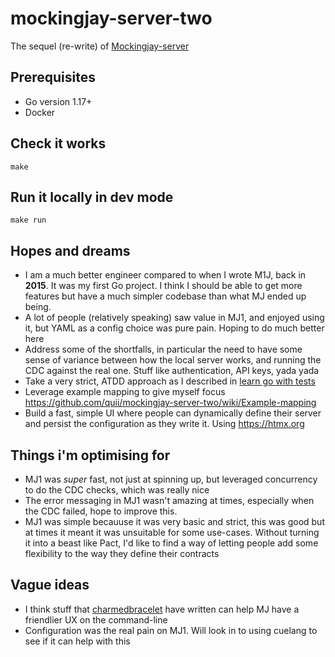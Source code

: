 # mockingjay-server-two

The sequel (re-write) of [Mockingjay-server](https://github.com/quii/mockingjay-server)

## Prerequisites

- Go version 1.17+
- Docker

## Check it works

`make`

## Run it locally in dev mode

`make run`

## Hopes and dreams

- I am a much better engineer compared to when I wrote M1J, back in **2015**. It was my first Go project. I think I should be able to get more features but have a much simpler codebase than what MJ ended up being. 
- A lot of people (relatively speaking) saw value in MJ1, and enjoyed using it, but YAML as a config choice was pure pain. Hoping to do much better here
- Address some of the shortfalls, in particular the need to have some sense of variance between how the local server works, and running the CDC against the real one. Stuff like authentication, API keys, yada yada
- Take a very strict, ATDD approach as I described in [learn go with tests](https://quii.gitbook.io/learn-go-with-tests/testing-fundamentals/scaling-acceptance-tests)
- Leverage example mapping to give myself focus https://github.com/quii/mockingjay-server-two/wiki/Example-mapping
- Build a fast, simple UI where people can dynamically define their server and persist the configuration as they write it. Using https://htmx.org

## Things i'm optimising for

- MJ1 was _super_ fast, not just at spinning up, but leveraged concurrency to do the CDC checks, which was really nice
- The error messaging in MJ1 wasn't amazing at times, especially when the CDC failed, hope to improve this.
- MJ1 was simple becauuse it was very basic and strict, this was good but at times it meant it was unsuitable for some use-cases. Without turning it into a beast like Pact, I'd like to find a way of letting people add some flexibility to the way they define their contracts

## Vague ideas

- I think stuff that [charmedbracelet](https://github.com/charmbracelet) have written can help MJ have a friendlier UX on the command-line
- Configuration was the real pain on MJ1. Will look in to using cuelang to see if it can help with this
